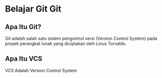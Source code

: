 # Belajar Git Git

## Apa Itu Git?

Git adalah salah satu sistem pengontrol versi (Version Control System) pada proyek perangkat lunak yang diciptakan oleh Linus Torvalds.

## Apa Itu VCS

VCS Adalah  Version Control System